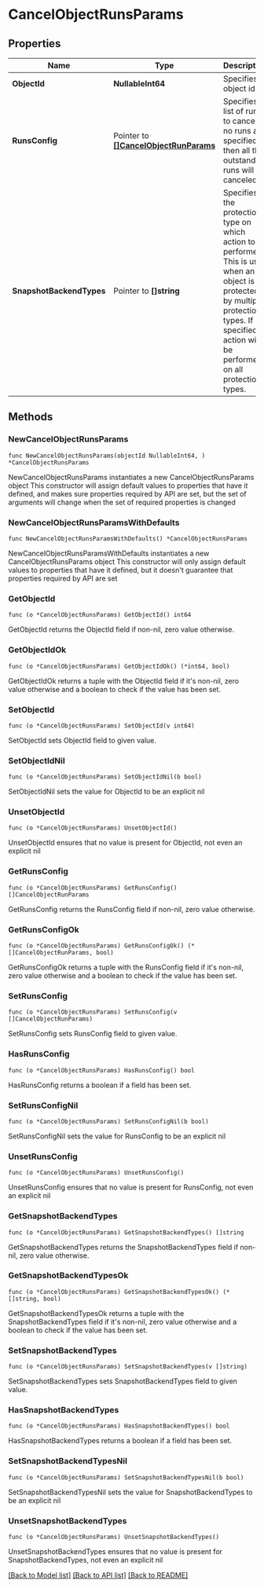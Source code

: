# CancelObjectRunsParams

## Properties

Name | Type | Description | Notes
------------ | ------------- | ------------- | -------------
**ObjectId** | **NullableInt64** | Specifies object id | 
**RunsConfig** | Pointer to [**[]CancelObjectRunParams**](CancelObjectRunParams.md) | Specifies a list of runs to cancel. If no runs are specified, then all the outstanding runs will be canceled. | [optional] 
**SnapshotBackendTypes** | Pointer to **[]string** | Specifies the protections type on which action to be performed. This is used when an object is protected by multiple protection types. If not specified action will be performed on all protection types. | [optional] 

## Methods

### NewCancelObjectRunsParams

`func NewCancelObjectRunsParams(objectId NullableInt64, ) *CancelObjectRunsParams`

NewCancelObjectRunsParams instantiates a new CancelObjectRunsParams object
This constructor will assign default values to properties that have it defined,
and makes sure properties required by API are set, but the set of arguments
will change when the set of required properties is changed

### NewCancelObjectRunsParamsWithDefaults

`func NewCancelObjectRunsParamsWithDefaults() *CancelObjectRunsParams`

NewCancelObjectRunsParamsWithDefaults instantiates a new CancelObjectRunsParams object
This constructor will only assign default values to properties that have it defined,
but it doesn't guarantee that properties required by API are set

### GetObjectId

`func (o *CancelObjectRunsParams) GetObjectId() int64`

GetObjectId returns the ObjectId field if non-nil, zero value otherwise.

### GetObjectIdOk

`func (o *CancelObjectRunsParams) GetObjectIdOk() (*int64, bool)`

GetObjectIdOk returns a tuple with the ObjectId field if it's non-nil, zero value otherwise
and a boolean to check if the value has been set.

### SetObjectId

`func (o *CancelObjectRunsParams) SetObjectId(v int64)`

SetObjectId sets ObjectId field to given value.


### SetObjectIdNil

`func (o *CancelObjectRunsParams) SetObjectIdNil(b bool)`

 SetObjectIdNil sets the value for ObjectId to be an explicit nil

### UnsetObjectId
`func (o *CancelObjectRunsParams) UnsetObjectId()`

UnsetObjectId ensures that no value is present for ObjectId, not even an explicit nil
### GetRunsConfig

`func (o *CancelObjectRunsParams) GetRunsConfig() []CancelObjectRunParams`

GetRunsConfig returns the RunsConfig field if non-nil, zero value otherwise.

### GetRunsConfigOk

`func (o *CancelObjectRunsParams) GetRunsConfigOk() (*[]CancelObjectRunParams, bool)`

GetRunsConfigOk returns a tuple with the RunsConfig field if it's non-nil, zero value otherwise
and a boolean to check if the value has been set.

### SetRunsConfig

`func (o *CancelObjectRunsParams) SetRunsConfig(v []CancelObjectRunParams)`

SetRunsConfig sets RunsConfig field to given value.

### HasRunsConfig

`func (o *CancelObjectRunsParams) HasRunsConfig() bool`

HasRunsConfig returns a boolean if a field has been set.

### SetRunsConfigNil

`func (o *CancelObjectRunsParams) SetRunsConfigNil(b bool)`

 SetRunsConfigNil sets the value for RunsConfig to be an explicit nil

### UnsetRunsConfig
`func (o *CancelObjectRunsParams) UnsetRunsConfig()`

UnsetRunsConfig ensures that no value is present for RunsConfig, not even an explicit nil
### GetSnapshotBackendTypes

`func (o *CancelObjectRunsParams) GetSnapshotBackendTypes() []string`

GetSnapshotBackendTypes returns the SnapshotBackendTypes field if non-nil, zero value otherwise.

### GetSnapshotBackendTypesOk

`func (o *CancelObjectRunsParams) GetSnapshotBackendTypesOk() (*[]string, bool)`

GetSnapshotBackendTypesOk returns a tuple with the SnapshotBackendTypes field if it's non-nil, zero value otherwise
and a boolean to check if the value has been set.

### SetSnapshotBackendTypes

`func (o *CancelObjectRunsParams) SetSnapshotBackendTypes(v []string)`

SetSnapshotBackendTypes sets SnapshotBackendTypes field to given value.

### HasSnapshotBackendTypes

`func (o *CancelObjectRunsParams) HasSnapshotBackendTypes() bool`

HasSnapshotBackendTypes returns a boolean if a field has been set.

### SetSnapshotBackendTypesNil

`func (o *CancelObjectRunsParams) SetSnapshotBackendTypesNil(b bool)`

 SetSnapshotBackendTypesNil sets the value for SnapshotBackendTypes to be an explicit nil

### UnsetSnapshotBackendTypes
`func (o *CancelObjectRunsParams) UnsetSnapshotBackendTypes()`

UnsetSnapshotBackendTypes ensures that no value is present for SnapshotBackendTypes, not even an explicit nil

[[Back to Model list]](../README.md#documentation-for-models) [[Back to API list]](../README.md#documentation-for-api-endpoints) [[Back to README]](../README.md)


